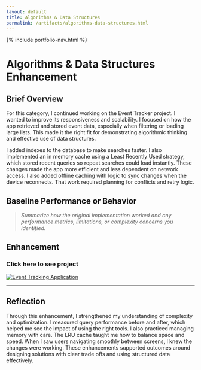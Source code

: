 ```yaml
---
layout: default
title: Algorithms & Data Structures
permalink: /artifacts/algorithms-data-structures.html
---
```


{% include portfolio-nav.html %}

# Algorithms & Data Structures Enhancement

## Brief Overview

For this category, I continued working on the Event Tracker project. I wanted to improve its responsiveness and scalability. I focused on how the app retrieved and stored event data, especially when filtering or loading large lists. This made it the right fit for demonstrating algorithmic thinking and effective use of data structures.

I added indexes to the database to make searches faster. I also implemented an in memory cache using a Least Recently Used strategy, which stored recent queries so repeat searches could load instantly. These changes made the app more efficient and less dependent on network access. I also added offline caching with logic to sync changes when the device reconnects. That work required planning for conflicts and retry logic.

## Baseline Performance or Behavior

> _Summarize how the original implementation worked and any performance metrics, limitations, or complexity concerns you identified._

## Enhancement 

### Click here to see project
[![Event Tracking Application](https://img.shields.io/badge/GitHub-Event%20Tracking%20Application-181717?logo=github&logoColor=white&style=for-the-badge)](https://github.com/CrisxEsc/Event-Tracking-Application)


---
## Reflection

Through this enhancement, I strengthened my understanding of complexity and optimization. I measured query performance before and after, which helped me see the impact of using the right tools. I also practiced managing memory with care. The LRU cache taught me how to balance space and speed. When I saw users navigating smoothly between screens, I knew the changes were working. These enhancements supported outcomes around designing solutions with clear trade offs and using structured data effectively.
